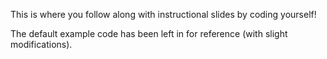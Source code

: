 This is where you follow along with instructional slides by coding yourself!

The default example code has been left in for reference (with slight modifications).